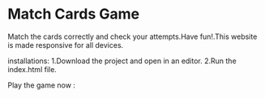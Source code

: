 # Match Cards Game

Match the cards correctly and check your attempts.Have fun!.This website is made responsive for all devices.

installations:
1.Download the project and open in an editor.
2.Run the index.html file.

Play the game now : 
